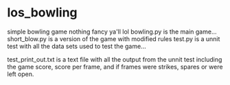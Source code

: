 # los_bowling
simple bowling game nothing fancy ya'll lol
 bowling.py is the main game...
 short_blow.py is a version of the game with modified rules
 test.py is a unnit test with all the data sets used to test the game...
 
 test_print_out.txt is a text file with all the output from the unnit test including the game score, score per frame, and if frames were strikes, spares or were left open.
